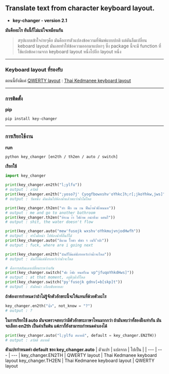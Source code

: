 ## Translate text from character keyboard layout.

- **key-changer - version 2.1**

**มันคืออะไร อันนี้ก็ไม่แน่ใจเหมือนกัน**  
> สรุปแบบเข้าใจง่ายๆคือ มันคือการตัวแปลงข้อความที่พิมพ์แบบปกติ แต่ดันลืมเปลี่ยน keboard layout มันเลยทำให้ข้อความออกมาแปลกๆ ซึ่ง package นี้จะมี function ที่ใช้แปลข้อความจาก keyboard layout หนึ่งไปอีก layout หนึ่ง  

---

### Keyboard layout ที่รองรับ
ตอนนี้ยังมีแค่ [QWERTY layout](https://en.wikipedia.org/wiki/QWERTY) : [Thai Kedmanee keyboard layout](https://en.wikipedia.org/wiki/Thai_Kedmanee_keyboard_layout)

---

### การติดตั้ง
**pip**
```bash
pip install key-changer
```

---

### การเรียกใช้งาน

**run**
```bash
python key_changer [en2th / th2en / auto / switch]
```

**เรียกใช้**
```py
import key_changer

print(key_changer.en2th("l;ylfu"))
# output : สวัสดี
print(key_changer.en2th(";yoso7j' Cyogfbowxshv'oYhkc]h;r[;jkoYhkw,jws]"))
# output : วันหนึ่ง ฉันเดินไปห้องนํ้าแล้วพบว่านํ้าไม่ไหล

print(key_changer.th2en("ทำ ฟืก เน ะน ฟืนะ้ำพ ิฟะ้พนนท"))
# output : me and go to another bathroom
print(key_changer.th2en("ห้ระม ะ้ำ ไฟะำพ กนำหืงะ ดสนไ"))
# output : shit, the water doesn't flow

print(key_changer.auto("mew'fusojk wxshv'oYhkmujvnjodHwfh"))
# output : ทำไงดีหน่า ไปห้องนํ้าที่อื่นก็ได้
print(key_changer.auto("ดีแาม ไ้ำพำ ฟพำ ร เนรืเ ืำปะ"))
# output : fuck, where are i going next

print(key_changer.en2th("ฉันก็ได้แต่นั่งรอหวังว่านํ้าจะไหล"))
# output : ฉันก็ได้แต่นั่งรอหวังว่านํ้าจะไหล

# คือการสลับแลกเปลี่ยนระหว่างกัน
print(key_changer.switch("ฟะ ะ้ฟะ ทนทำืะม vp^jfuqoYhkdHws]"))
# output : at that moment, อยู่ดีๆนํ้าก็ไหล
print(key_changer.switch("py'fusojk gdnv[=b[skp]t"))
# output : ยังดีหน่า เกือบชิบหายละ
```

**ถ้าต้องการกำหนดว่าถ้าไม่รู้จักตัวอักขระนี้จะให้แทนที่ด้วยตัวอะไร**
```py
key_changer.en2th("👍", not_know = "?")
# output : ?
```

**ในการเรียกใช้ auto มันจะตรวจสอบว่ามีตัวอักขระภาษาไหนมากกว่า ถ้ามันพบว่าทั้สองฝั่งเท่ากัน มันจะเลือก en2th เป็นค่าเริ่มต้น แต่เราก็ยังสามารถกำหนดค่าเองได้**
```py
print(key_changer.auto("l;ylfu สบายดี", default = key_changer.EN2TH))
# output : สวัสดี สบายดี
```

**ตัวแปรกำหนดค่า default ของ key_changer.auto**
| ตัวแปร | แปลจาก | ไปเป็น |
| --- | --- | --- |
key_changer.EN2TH | QWERTY layout | Thai Kedmanee keyboard layout 
key_changer.TH2EN | Thai Kedmanee keyboard layout | QWERTY layout
```
